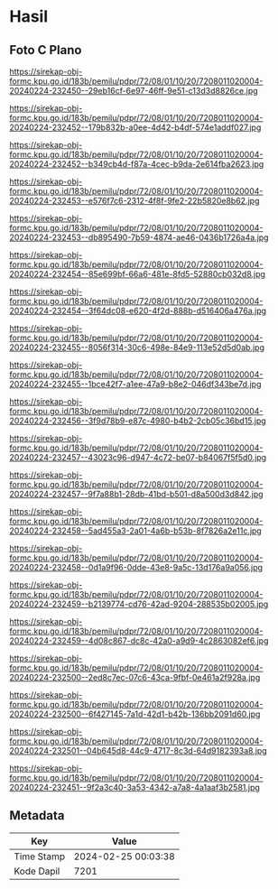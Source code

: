 # Hasil

## Foto C Plano

https://sirekap-obj-formc.kpu.go.id/183b/pemilu/pdpr/72/08/01/10/20/7208011020004-20240224-232450--29eb16cf-6e97-46ff-9e51-c13d3d8826ce.jpg

https://sirekap-obj-formc.kpu.go.id/183b/pemilu/pdpr/72/08/01/10/20/7208011020004-20240224-232452--179b832b-a0ee-4d42-b4df-574e1addf027.jpg

https://sirekap-obj-formc.kpu.go.id/183b/pemilu/pdpr/72/08/01/10/20/7208011020004-20240224-232452--b349cb4d-f87a-4cec-b9da-2e614fba2623.jpg

https://sirekap-obj-formc.kpu.go.id/183b/pemilu/pdpr/72/08/01/10/20/7208011020004-20240224-232453--e576f7c6-2312-4f8f-9fe2-22b5820e8b62.jpg

https://sirekap-obj-formc.kpu.go.id/183b/pemilu/pdpr/72/08/01/10/20/7208011020004-20240224-232453--db895490-7b59-4874-ae46-0436b1726a4a.jpg

https://sirekap-obj-formc.kpu.go.id/183b/pemilu/pdpr/72/08/01/10/20/7208011020004-20240224-232454--85e699bf-66a6-481e-8fd5-52880cb032d8.jpg

https://sirekap-obj-formc.kpu.go.id/183b/pemilu/pdpr/72/08/01/10/20/7208011020004-20240224-232454--3f64dc08-e620-4f2d-888b-d516406a476a.jpg

https://sirekap-obj-formc.kpu.go.id/183b/pemilu/pdpr/72/08/01/10/20/7208011020004-20240224-232455--8056f314-30c6-498e-84e9-113e52d5d0ab.jpg

https://sirekap-obj-formc.kpu.go.id/183b/pemilu/pdpr/72/08/01/10/20/7208011020004-20240224-232455--1bce42f7-a1ee-47a9-b8e2-046df343be7d.jpg

https://sirekap-obj-formc.kpu.go.id/183b/pemilu/pdpr/72/08/01/10/20/7208011020004-20240224-232456--3f9d78b9-e87c-4980-b4b2-2cb05c36bd15.jpg

https://sirekap-obj-formc.kpu.go.id/183b/pemilu/pdpr/72/08/01/10/20/7208011020004-20240224-232457--43023c96-d947-4c72-be07-b84067f5f5d0.jpg

https://sirekap-obj-formc.kpu.go.id/183b/pemilu/pdpr/72/08/01/10/20/7208011020004-20240224-232457--9f7a88b1-28db-41bd-b501-d8a500d3d842.jpg

https://sirekap-obj-formc.kpu.go.id/183b/pemilu/pdpr/72/08/01/10/20/7208011020004-20240224-232458--5ad455a3-2a01-4a6b-b53b-8f7826a2e11c.jpg

https://sirekap-obj-formc.kpu.go.id/183b/pemilu/pdpr/72/08/01/10/20/7208011020004-20240224-232458--0d1a9f96-0dde-43e8-9a5c-13d176a9a056.jpg

https://sirekap-obj-formc.kpu.go.id/183b/pemilu/pdpr/72/08/01/10/20/7208011020004-20240224-232459--b2139774-cd76-42ad-9204-288535b02005.jpg

https://sirekap-obj-formc.kpu.go.id/183b/pemilu/pdpr/72/08/01/10/20/7208011020004-20240224-232459--4d08c867-dc8c-42a0-a9d9-4c2863082ef6.jpg

https://sirekap-obj-formc.kpu.go.id/183b/pemilu/pdpr/72/08/01/10/20/7208011020004-20240224-232500--2ed8c7ec-07c6-43ca-9fbf-0e461a2f928a.jpg

https://sirekap-obj-formc.kpu.go.id/183b/pemilu/pdpr/72/08/01/10/20/7208011020004-20240224-232500--6f427145-7a1d-42d1-b42b-136bb2091d60.jpg

https://sirekap-obj-formc.kpu.go.id/183b/pemilu/pdpr/72/08/01/10/20/7208011020004-20240224-232501--04b645d8-44c9-4717-8c3d-64d9182393a8.jpg

https://sirekap-obj-formc.kpu.go.id/183b/pemilu/pdpr/72/08/01/10/20/7208011020004-20240224-232451--9f2a3c40-3a53-4342-a7a8-4a1aaf3b2581.jpg


## Metadata

| Key        | Value               |
| ---------- | ------------------- |
| Time Stamp | 2024-02-25 00:03:38 |
| Kode Dapil | 7201                |




